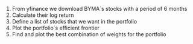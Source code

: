 1) From yfinance we download BYMA´s stocks with a period of 6 months
2) Calculate their log return 
3) Define a list of stocks that we want in the portfolio
4) Plot the portfolio´s efficient frontier
5) Find and plot the best combination of weights for the portfolio

